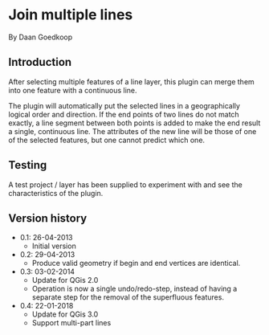 Join multiple lines
===================
By Daan Goedkoop

Introduction
------------

After selecting multiple features of a line layer, this plugin can merge
them into one feature with a continuous line.

The plugin will automatically put the selected lines in a geographically
logical order and direction. If the end points of two lines do not match
exactly, a line segment between both points is added to make the end result
a single, continuous line. The attributes of the new line will be those of
one of the selected features, but one cannot predict which one.

Testing
-------

A test project / layer has been supplied to experiment with and see the
characteristics of the plugin.

Version history
---------------

* 0.1: 26-04-2013
     * Initial version
* 0.2: 29-04-2013
     * Produce valid geometry if begin and end vertices are identical.
* 0.3: 03-02-2014
     * Update for QGis 2.0
     * Operation is now a single undo/redo-step, instead of having a
       separate step for the removal of the superfluous features.
* 0.4: 22-01-2018
     * Update for QGis 3.0
     * Support multi-part lines
